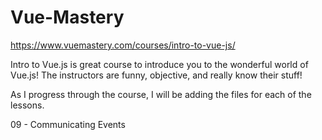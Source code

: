 # Vue-Mastery

https://www.vuemastery.com/courses/intro-to-vue-js/

Intro to Vue.js is great course to introduce you to the wonderful world of Vue.js! The instructors are funny, objective, and really know their stuff!

As I progress through the course, I will be adding the files for each of the lessons.


09 - Communicating Events
